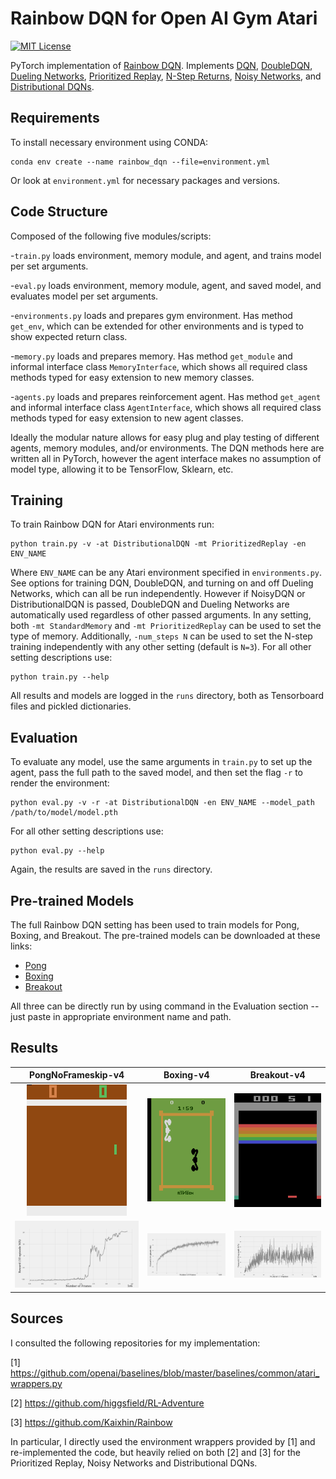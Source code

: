# Rainbow DQN for Open AI Gym Atari
[![MIT License](https://img.shields.io/badge/license-MIT-blue.svg)](LICENSE)

PyTorch implementation of [Rainbow DQN](https://arxiv.org/abs/1710.02298).
Implements [DQN](http://arxiv.org/abs/1312.5602), [DoubleDQN](http://arxiv.org/abs/1509.06461), [Dueling Networks](http://arxiv.org/abs/1511.06581), [Prioritized Replay](http://arxiv.org/abs/1511.05952), [N-Step Returns](http://www.incompleteideas.net/sutton/book/ebook/the-book.html), [Noisy Networks](https://arxiv.org/abs/1706.10295), and [Distributional DQNs](https://arxiv.org/abs/1707.06887).

## Requirements

To install necessary environment using CONDA:

```setup
conda env create --name rainbow_dqn --file=environment.yml
```

Or look at ``` environment.yml ``` for necessary packages and versions.

## Code Structure
Composed of the following five modules/scripts:

-```train.py``` loads environment, memory module, and agent, and trains model per set arguments.

-```eval.py```  loads environment, memory module, agent, and saved model, and evaluates model per set arguments.

-```environments.py``` loads and prepares gym environment. Has method ```get_env```, which can be extended for other environments and is typed to show expected return class.

-```memory.py``` loads and prepares memory. Has method ```get_module``` and informal interface class ```MemoryInterface```, which shows all required class methods typed for easy extension to new memory classes.

-```agents.py``` loads and prepares reinforcement agent. Has method ```get_agent``` and informal interface class ```AgentInterface```, which shows all required class methods typed for easy extension to new agent classes.

Ideally the modular nature allows for easy plug and play testing of different agents, memory modules, and/or environments. The DQN methods here are written all in PyTorch, however the agent interface makes no assumption of model type, allowing it to be TensorFlow, Sklearn, etc.

## Training

To train Rainbow DQN for Atari environments run:

```train
python train.py -v -at DistributionalDQN -mt PrioritizedReplay -en ENV_NAME
```
Where ```ENV_NAME``` can be any Atari environment specified in ```environments.py```. See options for training DQN, DoubleDQN, and turning on and off Dueling Networks, which can all be run independently. However if NoisyDQN or DistributionalDQN is passed, DoubleDQN and Dueling Networks are automatically used regardless of other passed arguments.
In any setting, both ```-mt StandardMemory``` and ```-mt PrioritizedReplay``` can be used to set the type of memory.
Additionally, ```-num_steps N``` can be used to set the N-step training independently with any other setting (default is ```N=3```).
For all other setting descriptions use:
```settings
python train.py --help
```
All results and models are logged in the ```runs``` directory, both as Tensorboard files and pickled dictionaries.

## Evaluation

To evaluate any model, use the same arguments in ```train.py``` to set up the agent, pass the full path to the saved model, and then set the flag ```-r``` to render the environment:

```eval
python eval.py -v -r -at DistributionalDQN -en ENV_NAME --model_path /path/to/model/model.pth
```
For all other setting descriptions use:
```settings
python eval.py --help
```
Again, the results are saved in the ```runs``` directory.


## Pre-trained Models
The full Rainbow DQN setting has been used to train models for Pong, Boxing, and Breakout. The pre-trained models can be downloaded at these links:
- [Pong](https://drive.google.com/file/d/1gVOlMdTqZWvFv2OaD4Jz-GMPkms4XCyI/view?usp=sharing)
- [Boxing](https://drive.google.com/file/d/1WwpY6MfghmszuZx0LzWfVcGR41AjDFBt/view?usp=sharing)
- [Breakout](https://drive.google.com/file/d/1jXoz3pOJM7bU-GrsIshSKWSIgyQvtrO4/view?usp=sharing)


All three can be directly run by using command in the Evaluation section -- just paste in appropriate environment name and path.

## Results
PongNoFrameskip-v4      |  Boxing-v4   |   Breakout-v4
:-------------------------:|:-------------------------:|:-------------------------:
![Alt Text](figs/pong.gif)  |  ![Alt Text](figs/boxing.gif) |![Alt Text](figs/breakout.gif)
![Alt Text](figs/pong.png)  |  ![Alt Text](figs/boxing.png) |![Alt Text](figs/breakout.png)



## Sources
I consulted the following repositories for my implementation:

[1] https://github.com/openai/baselines/blob/master/baselines/common/atari_wrappers.py

[2] https://github.com/higgsfield/RL-Adventure

[3] https://github.com/Kaixhin/Rainbow

In particular, I directly used the environment wrappers provided by [1] and re-implemented the  code, but heavily relied on both [2] and [3] for the Prioritized Replay, Noisy Networks and Distributional DQNs.

